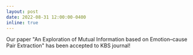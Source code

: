 ```yaml
---
layout: post
date: 2022-08-31 12:00:00-0400
inline: true
---
```


Our paper "An Exploration of Mutual Information based on Emotion–cause Pair Extraction" has been accepted to KBS journal!
